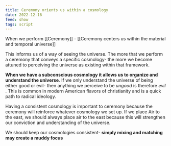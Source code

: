 ```yaml
---
title: Ceremony orients us within a cosmology
date: 2022-12-16
feed: show
tags: script
---
```


When we perform [[Ceremony]] -  [[Ceremony centers us within the material and temporal universe]]

This informs us of a way of seeing the universe. The more that we perform a ceremony that conveys a specific cosmology- the more we become attuned to perceiving the universe as existing within that framework. 

__When we have a subconscious cosmology it allows us to organize and understand the universe__. If we only understand the universe of being either good or evil- then anything we perceive to be _ungood_ is therefore _evil_ . This is common in modern American flavors of christianity and is a quick path to radical ideology.

Having a consistent cosmology is important to ceremony because the ceremony will reinforce whatever cosmology we set up. If we place Air to the east, we should always place air to the east because this will strengthen our conviction and understanding of the universe.

We should keep our cosmologies consistent- __simply mixing and matching may create a muddy focus__